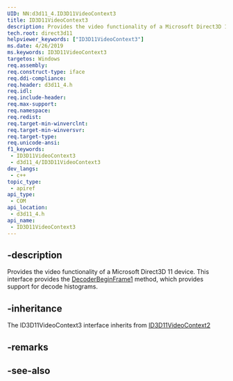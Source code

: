 ```yaml
---
UID: NN:d3d11_4.ID3D11VideoContext3
title: ID3D11VideoContext3
description: Provides the video functionality of a Microsoft Direct3D 11 device.
tech.root: direct3d11
helpviewer_keywords: ["ID3D11VideoContext3"]
ms.date: 4/26/2019
ms.keywords: ID3D11VideoContext3
targetos: Windows
req.assembly: 
req.construct-type: iface
req.ddi-compliance: 
req.header: d3d11_4.h
req.idl: 
req.include-header: 
req.max-support: 
req.namespace: 
req.redist: 
req.target-min-winverclnt: 
req.target-min-winversvr: 
req.target-type: 
req.unicode-ansi: 
f1_keywords:
 - ID3D11VideoContext3
 - d3d11_4/ID3D11VideoContext3
dev_langs:
 - c++
topic_type:
 - apiref
api_type:
 - COM
api_location:
 - d3d11_4.h
api_name:
 - ID3D11VideoContext3
---
```


## -description

Provides the video functionality of a Microsoft Direct3D 11 device. This interface provides the [DecoderBeginFrame1](nf-d3d11_4-id3d11videocontext3-decoderbeginframe1.md) method, which provides support for decode histograms.

## -inheritance

The ID3D11VideoContext3 interface inherits from [ID3D11VideoContext2](nn-d3d11_4-id3d11videocontext2.md)

## -remarks

## -see-also

